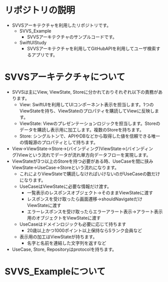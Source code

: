 # リポジトリの説明

* SVVSアーキテクチャを利用したリポジトリです。
  * SVVS_Example
    * SVVSアーキテクチャのサンプルコードです。
  * SwiftUIStudy
    * SVVSアーキテクチャを利用してGitHubAPIを利用してユーザ検索するアプリです。

# SVVSアーキテクチャについて

* SVVSは主にView, ViewState, Storeに分かれておりそれぞれ以下の責務があります。
  * View: SwiftUIを利用してUIコンポーネント表示を担当します。1つのViewStateを持ち、ViewStateのプロパティを購読してViewに反映します。
  * ViewState: Viewのプレゼンテーションロジックを担当します。Storeのデータを購読し表示用に加工します。複数のStoreを持ちます。
  * Store: シングルトンで、APIやDBなどから取得した値を信頼できる唯一の情報源のプロパティとして持ちます。
* View->ViewState->Store->(バインディング)ViewState->(バインディング)Viewという流れでデータが流れ単方向データフローを実現します。
* ViewStateが3つ以上のStoreを持つ必要がある時、UseCaseを間に挟みViewState->UseCase->Storeという流れになります。
  * これによりViewStateで購読しなければいけないのがUseCaseの数だけになります。
  * UseCaseはViewStateに必要な情報だけ渡す。
    * 一覧表示のレスポンスオブジェクト->そのままViewStateに渡す
    * レスポンスを受け取ったら画面遷移->shouldNavigateだけViewStateに渡す
    * エラーレスポンスを受け取ったらエラーアラート表示->アラート表示用のオブジェクトをViewStateに渡す
  * UseCaseはドメインロジックも必要に応じて持ちます
    * 20歳以上かつ1000ポイント以上保持ならSランク会員など
  * 表示用の加工はViewStateが持ちます。
    * 名字と名前を連結した文字列を返すなど
* UseCase, Store, Repositoryはprotocolを持ちます。

# SVVS_Exampleについて

## 

